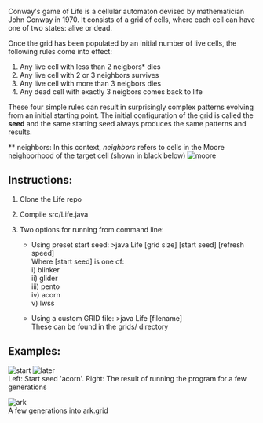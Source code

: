 Conway's game of Life is a cellular automaton devised by mathematician John Conway in 1970. It consists of a grid of cells, where each
cell can have one of two states: alive or dead.

Once the grid has been populated by an initial number of live cells, the following rules come into effect:
  1. Any live cell with less than 2 neigbors* dies
  2. Any live cell with 2 or 3 neighbors survives
  3. Any live cell with more than 3 neigbors dies
  4. Any dead cell with exactly 3 neigbors comes back to life

These four simple rules can result in surprisingly complex patterns evolving from an initial starting point.
The initial configuration of the grid is called the **seed** and the same starting seed always produces the same patterns and results.

** neighbors: In this context, _neighbors_ refers to cells in the Moore neighborhood of the target cell (shown in black below)
![moore](http://s15.postimg.org/br6z1po6z/moore_n.png "Moore neigborhood of a cell")

Instructions:
-------------
 1. Clone the Life repo
 2. Compile src/Life.java
 3. Two options for running from command line:

    * Using preset start seed: \>java Life [grid size] [start seed] [refresh speed]  
       Where [start seed] is one of:  
         i)   blinker  
         ii)  glider  
         iii) pento  
         iv)  acorn  
         v)   lwss  
      
    * Using a custom GRID file:  \>java Life [filename]  
       These can be found in the grids/ directory
       
Examples:
---------
 ![start](http://s9.postimg.org/7bqvqm38v/acorn_start.png "Initial start seed 'acorn'") 
 ![later](http://s9.postimg.org/ubxj2y12n/acorn_later.png "A few iterations later...")   
  Left: Start seed 'acorn'. Right: The result of running the program for a few generations  
  
![ark](http://s22.postimg.org/7zzg66zup/ark.png "ark.grid")  
 A few generations into ark.grid  

